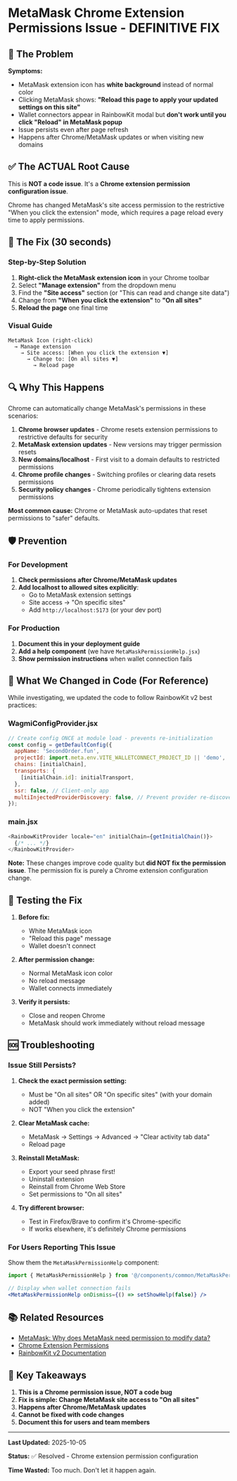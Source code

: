 # MetaMask Chrome Extension Permissions Issue - DEFINITIVE FIX

## 🚨 The Problem

**Symptoms:**

- MetaMask extension icon has **white background** instead of normal color
- Clicking MetaMask shows: **"Reload this page to apply your updated settings on this site"**
- Wallet connectors appear in RainbowKit modal but **don't work until you click "Reload" in MetaMask popup**
- Issue persists even after page refresh
- Happens after Chrome/MetaMask updates or when visiting new domains

## ✅ The ACTUAL Root Cause

This is **NOT a code issue**. It's a **Chrome extension permission configuration issue**.

Chrome has changed MetaMask's site access permission to the restrictive "When you click the extension" mode, which requires a page reload every time to apply permissions.

## 🔧 The Fix (30 seconds)

### Step-by-Step Solution

1. **Right-click the MetaMask extension icon** in your Chrome toolbar
2. Select **"Manage extension"** from the dropdown menu
3. Find the **"Site access"** section (or "This can read and change site data")
4. Change from **"When you click the extension"** to **"On all sites"**
5. **Reload the page** one final time

### Visual Guide

```text
MetaMask Icon (right-click) 
  → Manage extension
    → Site access: [When you click the extension ▼]
      → Change to: [On all sites ▼]
        → Reload page
```

## 🔍 Why This Happens

Chrome can automatically change MetaMask's permissions in these scenarios:

1. **Chrome browser updates** - Chrome resets extension permissions to restrictive defaults for security
2. **MetaMask extension updates** - New versions may trigger permission resets
3. **New domains/localhost** - First visit to a domain defaults to restricted permissions
4. **Chrome profile changes** - Switching profiles or clearing data resets permissions
5. **Security policy changes** - Chrome periodically tightens extension permissions

**Most common cause:** Chrome or MetaMask auto-updates that reset permissions to "safer" defaults.

## 🛡️ Prevention

### For Development

1. **Check permissions after Chrome/MetaMask updates**
2. **Add localhost to allowed sites explicitly**:
   - Go to MetaMask extension settings
   - Site access → "On specific sites"
   - Add `http://localhost:5173` (or your dev port)

### For Production

1. **Document this in your deployment guide**
2. **Add a help component** (we have `MetaMaskPermissionHelp.jsx`)
3. **Show permission instructions** when wallet connection fails

## 📝 What We Changed in Code (For Reference)

While investigating, we updated the code to follow RainbowKit v2 best practices:

### WagmiConfigProvider.jsx

```javascript
// Create config ONCE at module load - prevents re-initialization
const config = getDefaultConfig({
  appName: 'SecondOrder.fun',
  projectId: import.meta.env.VITE_WALLETCONNECT_PROJECT_ID || 'demo',
  chains: [initialChain],
  transports: {
    [initialChain.id]: initialTransport,
  },
  ssr: false, // Client-only app
  multiInjectedProviderDiscovery: false, // Prevent provider re-discovery
});
```

### main.jsx

```javascript
<RainbowKitProvider locale="en" initialChain={getInitialChain()}>
  {/* ... */}
</RainbowKitProvider>
```

**Note:** These changes improve code quality but **did NOT fix the permission issue**. The permission fix is purely a Chrome extension configuration change.

## 🧪 Testing the Fix

1. **Before fix:**
   - White MetaMask icon
   - "Reload this page" message
   - Wallet doesn't connect

2. **After permission change:**
   - Normal MetaMask icon color
   - No reload message
   - Wallet connects immediately

3. **Verify it persists:**
   - Close and reopen Chrome
   - MetaMask should work immediately without reload message

## 🆘 Troubleshooting

### Issue Still Persists?

1. **Check the exact permission setting:**
   - Must be "On all sites" OR "On specific sites" (with your domain added)
   - NOT "When you click the extension"

2. **Clear MetaMask cache:**
   - MetaMask → Settings → Advanced → "Clear activity tab data"
   - Reload page

3. **Reinstall MetaMask:**
   - Export your seed phrase first!
   - Uninstall extension
   - Reinstall from Chrome Web Store
   - Set permissions to "On all sites"

4. **Try different browser:**
   - Test in Firefox/Brave to confirm it's Chrome-specific
   - If works elsewhere, it's definitely Chrome permissions

### For Users Reporting This Issue

Show them the `MetaMaskPermissionHelp` component:

```jsx
import { MetaMaskPermissionHelp } from '@/components/common/MetaMaskPermissionHelp';

// Display when wallet connection fails
<MetaMaskPermissionHelp onDismiss={() => setShowHelp(false)} />
```

## 📚 Related Resources

- [MetaMask: Why does MetaMask need permission to modify data?](https://support.metamask.io/privacy-and-security/why-does-metamask-need-permission-to-modify-data-on-all-web-pages/)
- [Chrome Extension Permissions](https://developer.chrome.com/docs/extensions/mv3/declare_permissions/)
- [RainbowKit v2 Documentation](https://rainbowkit.com/docs/installation)

## 🎯 Key Takeaways

1. **This is a Chrome permission issue, NOT a code bug**
2. **Fix is simple: Change MetaMask site access to "On all sites"**
3. **Happens after Chrome/MetaMask updates**
4. **Cannot be fixed with code changes**
5. **Document this for users and team members**

---

**Last Updated:** 2025-10-05

**Status:** ✅ Resolved - Chrome extension permission configuration

**Time Wasted:** Too much. Don't let it happen again.
